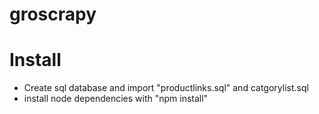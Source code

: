 groscrapy
=========

Install
=========
- Create sql database and import "productlinks.sql" and catgorylist.sql
- install node dependencies with "npm install"